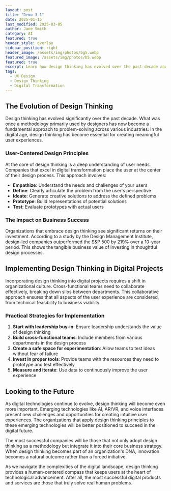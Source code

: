 ```yaml
---
layout: post
title: "Demo 3-1"
date: 2025-01-15
last_modified: 2025-03-05  
author: Jane Smith
category: AI
featured: true
header_style: overlay
sidebar_position: right
header_image: /assets/img/photos/bg5.webp
featured_image: /assets/img/photos/b5.webp
featured: true
excerpt: Learn how design thinking has evolved over the past decade and how it is transforming user experiences in the digital age.
tags: 
  - UX Design
  - Design Thinking
  - Digital Transformation
---
```


## The Evolution of Design Thinking

Design thinking has evolved significantly over the past decade. What was once a methodology primarily used by designers has now become a fundamental approach to problem-solving across various industries. In the digital age, design thinking has become essential for creating meaningful user experiences.

### User-Centered Design Principles

At the core of design thinking is a deep understanding of user needs. Companies that excel in digital transformation place the user at the center of their design process. This approach involves:

- **Empathize**: Understand the needs and challenges of your users
- **Define**: Clearly articulate the problem from the user's perspective
- **Ideate**: Generate creative solutions to address the defined problems
- **Prototype**: Build representations of potential solutions
- **Test**: Evaluate prototypes with actual users

### The Impact on Business Success

Organizations that embrace design thinking see significant returns on their investment. According to a study by the Design Management Institute, design-led companies outperformed the S&P 500 by 219% over a 10-year period. This shows the tangible business value of investing in thoughtful design processes.

## Implementing Design Thinking in Digital Projects

Incorporating design thinking into digital projects requires a shift in organizational culture. Cross-functional teams need to collaborate effectively, breaking down silos between departments. This collaborative approach ensures that all aspects of the user experience are considered, from technical feasibility to business viability.

### Practical Strategies for Implementation

1. **Start with leadership buy-in**: Ensure leadership understands the value of design thinking
2. **Build cross-functional teams**: Include members from various departments in the design process
3. **Create a safe space for experimentation**: Allow teams to test ideas without fear of failure
4. **Invest in proper tools**: Provide teams with the resources they need to prototype and test effectively
5. **Measure and iterate**: Use data to continuously improve the user experience

## Looking to the Future

As digital technologies continue to evolve, design thinking will become even more important. Emerging technologies like AI, AR/VR, and voice interfaces present new challenges and opportunities for creating intuitive user experiences. The organizations that apply design thinking principles to these emerging technologies will be better positioned to succeed in the digital future.

The most successful companies will be those that not only adopt design thinking as a methodology but integrate it into their core business strategy. When design thinking becomes part of an organization's DNA, innovation becomes a natural outcome rather than a forced initiative.

As we navigate the complexities of the digital landscape, design thinking provides a human-centered compass that keeps users at the heart of technological advancement. After all, the most successful digital products and services are those that truly solve real human problems.